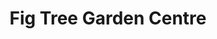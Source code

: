 ---
title: "Fig Tree Garden Centre"
url: /castlebridge/fig-tree-garden-centre/
shop: Garten-Center
---